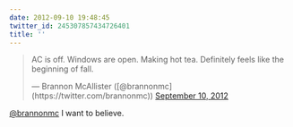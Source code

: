 ```yaml
---
date: 2012-09-10 19:48:45
twitter_id: 245307857434726401
title: ''
---
```


<blockquote class="twitter-tweet"><p lang="en" dir="ltr">AC is off. Windows are open. Making hot tea. Definitely feels like the beginning of fall.</p>&mdash; Brannon McAllister ([@brannonmc](https://twitter.com/brannonmc)) <a href="https://twitter.com/brannonmc/status/245305154239344640?ref_src=twsrc%5Etfw">September 10, 2012</a></blockquote>
<script async src="https://platform.twitter.com/widgets.js" charset="utf-8"></script>

[@brannonmc](https://twitter.com/brannonmc) I want to believe.
